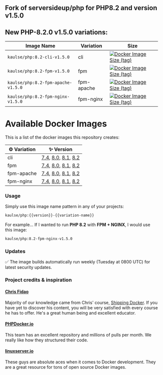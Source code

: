 ## Fork of serversideup/php for PHP8.2 and version v1.5.0

## New PHP-8.2.0 v1.5.0 variations:


| Image Name                         | Variation  | Size                                                                                                                                                                                    |
|------------------------------------|------------|-----------------------------------------------------------------------------------------------------------------------------------------------------------------------------------------|
| `kaulse/php:8.2-cli-v1.5.0`        | cli        | [![Docker Image Size (tag)](https://img.shields.io/docker/image-size/kaulse/php/8.2-cli-v1.5.0)](https://hub.docker.com/r/kaulse/php/tags?name=cli&page=1&ordering=-name)               |
| `kaulse/php:8.2-fpm-v1.5.0`        | fpm        | [![Docker Image Size (tag)](https://img.shields.io/docker/image-size/kaulse/php/8.2-fpm-v1.5.0)](https://hub.docker.com/r/kaulse/php/tags?name=fpm&page=1&ordering=-name)               |
| `kaulse/php:8.2-fpm-apache-v1.5.0` | fpm-apache | [![Docker Image Size (tag)](https://img.shields.io/docker/image-size/kaulse/php/8.2-fpm-apache-v1.5.0)](https://hub.docker.com/r/kaulse/php/tags?name=fpm-apache&page=1&ordering=-name) |
| `kaulse/php:8.2-fpm-nginx-v1.5.0 ` | fpm-nginx  | [![Docker Image Size (tag)](https://img.shields.io/docker/image-size/kaulse/php/8.2-fpm-nginx-v1.5.0)](https://hub.docker.com/r/kaulse/php/tags?name=fpm-nginx&page=1&ordering=-name)   |

# Available Docker Images
This is a list of the docker images this repository creates:

| ⚙️ Variation | ✨ Version                                                                                                                                                                                                                                                                                                                                                                  |
|-------------|----------------------------------------------------------------------------------------------------------------------------------------------------------------------------------------------------------------------------------------------------------------------------------------------------------------------------------------------------------------------------|
| cli         | [7.4](https://hub.docker.com/r/kaulse/php/tags?name=7.4-cli&page=1&ordering=-name), [8.0](https://hub.docker.com/r/kaulse/php/tags?name=8.0-cli&page=1&ordering=-name), [8.1](https://hub.docker.com/r/kaulse/php/tags?name=8.1-cli&page=1&ordering=-name), [8.2](https://hub.docker.com/r/kaulse/php/tags?name=8.2-cli&page=1&ordering=-name)                             |
| fpm         | [7.4](https://hub.docker.com/r/kaulse/php/tags?name=7.4-fpm&page=1&ordering=-name), [8.0](https://hub.docker.com/r/kaulse/php/tags?name=8.0-fpm&page=1&ordering=-name), [8.1](https://hub.docker.com/r/kaulse/php/tags?name=8.1-fpm&page=1&ordering=-name), [8.2](https://hub.docker.com/r/kaulse/php/tags?name=8.2-fpm&page=1&ordering=-name)                             |
| fpm-apache  | [7.4](https://hub.docker.com/r/kaulse/php/tags?name=7.4-fpm-apache&page=1&ordering=-name), [8.0](https://hub.docker.com/r/kaulse/php/tags?name=8.0-fpm-apache&page=1&ordering=-name), [8.1](https://hub.docker.com/r/kaulse/php/tags?name=8.1-fpm-apache&page=1&ordering=-name), [8.2](https://hub.docker.com/r/kaulse/php/tags?name=8.2-fpm-apache&page=1&ordering=-name) |
| fpm-nginx   | [7.4](https://hub.docker.com/r/kaulse/php/tags?name=7.4-fpm-nginx&page=1&ordering=-name), [8.0](https://hub.docker.com/r/kaulse/php/tags?name=8.0-fpm-nginx&page=1&ordering=-name), [8.1](https://hub.docker.com/r/kaulse/php/tags?name=8.1-fpm-nginx&page=1&ordering=-name), [8.2](https://hub.docker.com/r/kaulse/php/tags?name=8.2-fpm-nginx&page=1&ordering=-name)     |

### Usage
Simply use this image name pattern in any of your projects:
```sh
kaulse/php:{{version}}-{{variation-name}}
```
For example... If I wanted to run **PHP 8.2** with **FPM + NGINX**, I would use this image:
```sh
kaulse/php:8.2-fpm-nginx-v1.5.0
```


### Updates
✅ The image builds automatically run weekly (Tuesday at 0800 UTC) for latest security updates.

### Project credits & inspiration

#### [Chris Fidao](https://github.com/fideloper)
Majority of our knowledge came from Chris' course, [Shipping Docker](https://serversforhackers.com/shipping-docker). If you have yet to discover his content, you will be very satisfied with every course he has to offer. He's a great human being and excellent educator.

#### [PHPDocker.io](https://github.com/phpdocker-io/base-images)
This team has an excellent repository and millions of pulls per month. We really like how they structured their code.

#### [linuxserver.io](https://www.linuxserver.io/)
These guys are absolute aces when it comes to Docker development. They are a great resource for tons of open source Docker images.
